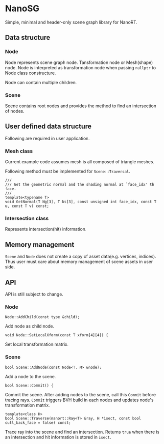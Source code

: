 # NanoSG

Simple, minimal and header-only scene graph library for NanoRT.

## Data structure

### Node

Node represents scene graph node. Tansformation node or Mesh(shape) node.
Node is interpreted as transformation node when passing `nullptr` to Node class constructure.

Node can contain multiple children.

### Scene

Scene contains root nodes and provides the method to find an intersection of nodes.

## User defined data structure

Following are required in user application.

### Mesh class

Current example code assumes mesh is all composed of triangle meshes.

Following method must be implemented for `Scene::Traversal`.

```
///
/// Get the geometric normal and the shading normal at `face_idx' th face.
///
template<typename T>
void GetNormal(T Ng[3], T Ns[3], const unsigned int face_idx, const T u, const T v) const;
```

### Intersection class

Represents intersection(hit) information.

## Memory management

`Scene` and `Node` does not create a copy of asset data(e.g. vertices, indices). Thus user must care about memory management of scene assets in user side.

## API

API is still subject to change.

### Node

```
Node::AddChild(const type &child);
```

Add node as child node.

```
void Node::SetLocalXform(const T xform[4][4]) {
```

Set local transformation matrix.

### Scene

```
bool Scene::AddNode(const Node<T, M> &node);
```

Add a node to the scene.

```
bool Scene::Commit() {
```

Commit the scene. After adding nodes to the scene, call this `Commit` before tracing rays.
`Commit` triggers BVH build in each nodes and updates node's transformation matrix.

```
template<class H>
bool Scene::Traverse(nanort::Ray<T> &ray, H *isect, const bool cull_back_face = false) const;
```

Trace ray into the scene and find an intersection.
Returns `true` when there is an intersection and hit information is stored in `isect`.
